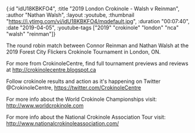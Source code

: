 {:id "idU18KBKFO4",
 :title "2019 London Crokinole - Walsh v Reinman",
 :author "Nathan Walsh",
 :layout :youtube,
 :thumbnail "https://i.ytimg.com/vi/idU18KBKFO4/mqdefault.jpg",
 :duration "00:07:40",
 :date "2019-04-05",
 :youtube-tags ["2019" "crokinole" "london" "nca" "walsh" "reinman"]}


The round robin match between Connor Reinman and Nathan Walsh at the 2019 Forest City Flickers Crokinole Tournament in London, ON.

For more from CrokinoleCentre, find full tournament previews and reviews at http://crokinolecentre.blogspot.ca

Follow crokinole results and action as it's happening on Twitter @CrokinoleCentre, https://twitter.com/CrokinoleCentre

For more info about the World Crokinole Championships visit: http://www.worldcrokinole.com

For more info about the National Crokinole Association Tour visit: http://www.nationalcrokinoleassociation.com/
